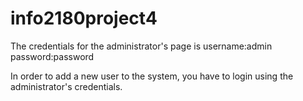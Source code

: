 
# info2180project4
The credentials for the administrator's page is username:admin password:password

In order to add a new user to the system, you have to login using the administrator's credentials.
